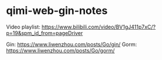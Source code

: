 # qimi-web-gin-notes

Video playlist: https://www.bilibili.com/video/BV1gJ411p7xC/?p=19&spm_id_from=pageDriver

Gin: https://www.liwenzhou.com/posts/Go/gin/
Gorm: https://www.liwenzhou.com/posts/Go/gorm/

